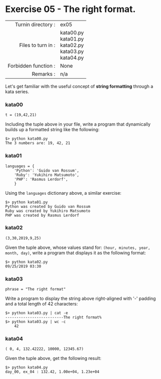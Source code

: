 # Exercise 05 - The right format.

|                         |                    |
| -----------------------:| ------------------ |
|   Turnin directory :    |  ex05              |
|   Files to turn in :    |  kata00.py<br/>kata01.py<br/>kata02.py<br/>kata03.py<br/>kata04.py |
|   Forbidden function :  |  None              |
|   Remarks :             |  n/a               |

Let's get familiar with the useful concept of **string formatting** through a kata series.

### kata00

```
t = (19,42,21)
```

Including the tuple above in your file, write a program that dynamically builds up a formatted string like the following:

```console
$> python kata00.py
The 3 numbers are: 19, 42, 21
```

### kata01

```
languages = {
    'Python': 'Guido van Rossum',
    'Ruby': 'Yukihiro Matsumoto',
    'PHP': 'Rasmus Lerdorf',
    }
```

Using the `languages` dictionary above, a similar exercise:

```console
$> python kata01.py
Python was created by Guido van Rossum
Ruby was created by Yukihiro Matsumoto
PHP was created by Rasmus Lerdorf
```

### kata02

```
(3,30,2019,9,25)
```

Given the tuple above, whose values stand for: `(hour, minutes, year, month, day)`, write a program that displays it as the following format:

```console
$> python kata02.py
09/25/2019 03:30
```

### kata03

```
phrase = "The right format"
```

Write a program to display the string above right-aligned with '-' padding and a total length of 42 characters:

```console
$> python kata03.py | cat -e
--------------------------The right format%
$> python kata03.py | wc -c
    42
```

### kata04

```
( 0, 4, 132.42222, 10000, 12345.67)
```

Given the tuple above, get the following result:

```console
$> python kata04.py
day_00, ex_04 : 132.42, 1.00e+04, 1.23e+04
```
